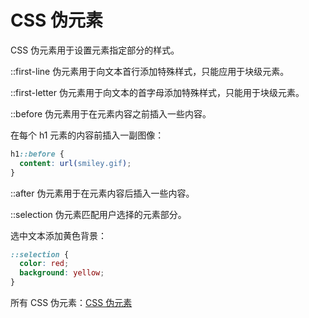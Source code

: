 # CSS 伪元素

CSS 伪元素用于设置元素指定部分的样式。

::first-line 伪元素用于向文本首行添加特殊样式，只能应用于块级元素。

::first-letter 伪元素用于向文本的首字母添加特殊样式，只能用于块级元素。

::before 伪元素用于在元素内容之前插入一些内容。

在每个 h1 元素的内容前插入一副图像：

```css
h1::before {
  content: url(smiley.gif);
}
```

::after 伪元素用于在元素内容后插入一些内容。

::selection 伪元素匹配用户选择的元素部分。

选中文本添加黄色背景：

```css
::selection {
  color: red;
  background: yellow;
}
```

所有 CSS 伪元素：[CSS 伪元素](https://www.w3school.com.cn/css/css_pseudo_elements.asp)
